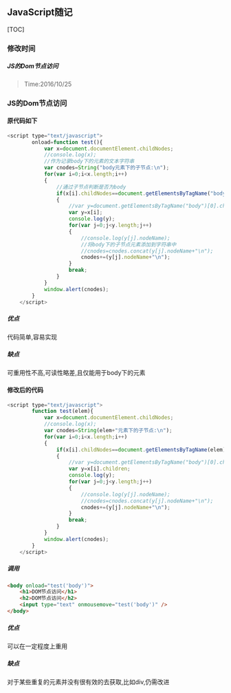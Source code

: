 ## JavaScript随记

[TOC]

### 修改时间

##### JS的Dom节点访问

> Time:2016/10/25

### JS的Dom节点访问

#### 原代码如下

```javascript
<script type="text/javascript">
		onload=function test(){
			var x=document.documentElement.childNodes;
			//console.log(x);
  			//作为记录body下的元素的文本字符串
			var cnodes=String("body元素下的子节点:\n");
			for(var i=0;i<x.length;i++)
			{
              	//通过子节点判断是否为body
				if(x[i].childNodes==document.getElementsByTagName("body")[0].childNodes)
				{
					//var y=document.getElementsByTagName("body")[0].children;
                    var y=x[i]; 
					console.log(y);
					for(var j=0;j<y.length;j++)
					{
						//console.log(y[j].nodeName);
                      	//将body下的子节点元素添加到字符串中
						//cnodes=cnodes.concat(y[j].nodeName+"\n");
						cnodes+=(y[j].nodeName+"\n");
					}
					break;
				}
			}
			window.alert(cnodes);
		}	
	</script>
```

##### 优点

代码简单,容易实现

##### 缺点

可重用性不高,可读性略差,且仅能用于body下的元素

#### 修改后的代码

```javascript
<script type="text/javascript">
		function test(elem){
			var x=document.documentElement.childNodes;
			//console.log(x);
			var cnodes=String(elem+"元素下的子节点:\n");
			for(var i=0;i<x.length;i++)
			{
				if(x[i].childNodes==document.getElementsByTagName(elem)[0].childNodes)
				{
					//var y=document.getElementsByTagName("body")[0].children;
					var y=x[i].children;
					console.log(y);
					for(var j=0;j<y.length;j++)
					{
						//console.log(y[j].nodeName);
						//cnodes=cnodes.concat(y[j].nodeName+"\n");
						cnodes+=(y[j].nodeName+"\n");
					}
					break;
				}
			}			
			window.alert(cnodes);
		}
	</script>
```

##### 调用

```html
<body onload="test('body')">
    <h1>DOM节点访问</h1>
    <h2>DOM节点访问</h2>
    <input type="text" onmousemove="test('body')" />
</body>
```

##### 优点

可以在一定程度上重用

##### 缺点

对于某些重复的元素并没有很有效的去获取,比如div,仍需改进

